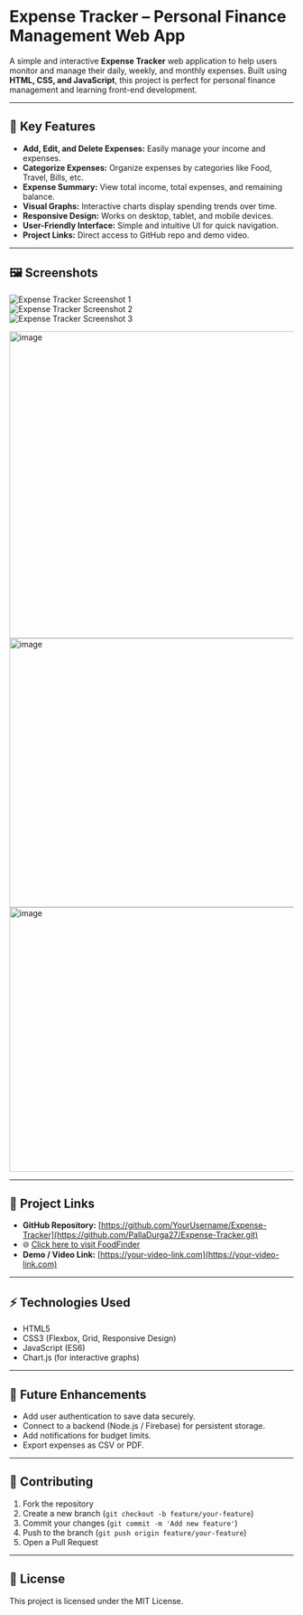 # Expense Tracker – Personal Finance Management Web App

A simple and interactive **Expense Tracker** web application to help users monitor and manage their daily, weekly, and monthly expenses. Built using **HTML, CSS, and JavaScript**, this project is perfect for personal finance management and learning front-end development.

---

## 🌟 Key Features

- **Add, Edit, and Delete Expenses:** Easily manage your income and expenses.
- **Categorize Expenses:** Organize expenses by categories like Food, Travel, Bills, etc.
- **Expense Summary:** View total income, total expenses, and remaining balance.
- **Visual Graphs:** Interactive charts display spending trends over time.
- **Responsive Design:** Works on desktop, tablet, and mobile devices.
- **User-Friendly Interface:** Simple and intuitive UI for quick navigation.
- **Project Links:** Direct access to GitHub repo and demo video.

---

## 🖼️ Screenshots

![Expense Tracker Screenshot 1](<img width="1013" height="543" alt="image" src="https://github.com/user-attachments/assets/0070739e-527d-498e-b56b-0c2718617678" />)  
![Expense Tracker Screenshot 2](<img width="957" height="476" alt="image" src="https://github.com/user-attachments/assets/41bb40ee-dcc6-4f3a-9b3e-e19b5f95fd56" />)  
![Expense Tracker Screenshot 3](<img width="931" height="468" alt="image" src="https://github.com/user-attachments/assets/675ffef3-a6ed-4c25-b8e0-9fe03d18fff7" />)

<img width="1013" height="543" alt="image" src="https://github.com/user-attachments/assets/0070739e-527d-498e-b56b-0c2718617678" />
<img width="957" height="476" alt="image" src="https://github.com/user-attachments/assets/41bb40ee-dcc6-4f3a-9b3e-e19b5f95fd56" />
<img width="931" height="468" alt="image" src="https://github.com/user-attachments/assets/c5bd5fa7-5228-4148-9843-7c6eb4e9fee8" />


---

## 🔗 Project Links

- **GitHub Repository:** [https://github.com/YourUsername/Expense-Tracker](https://github.com/PallaDurga27/Expense-Tracker.git)
- 🌐 [Click here to visit FoodFinder]() 
- **Demo / Video Link:** [https://your-video-link.com](https://your-video-link.com)  

---

## ⚡ Technologies Used

- HTML5  
- CSS3 (Flexbox, Grid, Responsive Design)  
- JavaScript (ES6)  
- Chart.js (for interactive graphs)  

---

## 📌 Future Enhancements

- Add user authentication to save data securely.  
- Connect to a backend (Node.js / Firebase) for persistent storage.  
- Add notifications for budget limits.  
- Export expenses as CSV or PDF.  

---

## 🙌 Contributing

1. Fork the repository  
2. Create a new branch (`git checkout -b feature/your-feature`)  
3. Commit your changes (`git commit -m 'Add new feature'`)  
4. Push to the branch (`git push origin feature/your-feature`)  
5. Open a Pull Request  

---

## 📄 License

This project is licensed under the MIT License.  
